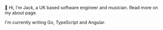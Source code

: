 👋 Hi, I'm Jack, a UK based software engineer and musician. Read more on my about page.

I'm currently writing Go, TypeScript and Angular.

